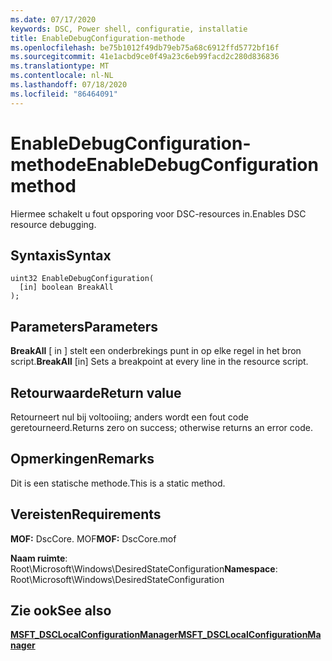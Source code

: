 ```yaml
---
ms.date: 07/17/2020
keywords: DSC, Power shell, configuratie, installatie
title: EnableDebugConfiguration-methode
ms.openlocfilehash: be75b1012f49db79eb75a68c6912ffd5772bf16f
ms.sourcegitcommit: 41e1acbd9ce0f49a23c6eb99facd2c280d836836
ms.translationtype: MT
ms.contentlocale: nl-NL
ms.lasthandoff: 07/18/2020
ms.locfileid: "86464091"
---
```

# <a name="enabledebugconfiguration-method"></a><span data-ttu-id="157fe-103">EnableDebugConfiguration-methode</span><span class="sxs-lookup"><span data-stu-id="157fe-103">EnableDebugConfiguration method</span></span>

<span data-ttu-id="157fe-104">Hiermee schakelt u fout opsporing voor DSC-resources in.</span><span class="sxs-lookup"><span data-stu-id="157fe-104">Enables DSC resource debugging.</span></span>

## <a name="syntax"></a><span data-ttu-id="157fe-105">Syntaxis</span><span class="sxs-lookup"><span data-stu-id="157fe-105">Syntax</span></span>

```mof
uint32 EnableDebugConfiguration(
  [in] boolean BreakAll
);
```

## <a name="parameters"></a><span data-ttu-id="157fe-106">Parameters</span><span class="sxs-lookup"><span data-stu-id="157fe-106">Parameters</span></span>

<span data-ttu-id="157fe-107">**BreakAll** \[ in \] stelt een onderbrekings punt in op elke regel in het bron script.</span><span class="sxs-lookup"><span data-stu-id="157fe-107">**BreakAll** \[in\] Sets a breakpoint at every line in the resource script.</span></span>

## <a name="return-value"></a><span data-ttu-id="157fe-108">Retourwaarde</span><span class="sxs-lookup"><span data-stu-id="157fe-108">Return value</span></span>

<span data-ttu-id="157fe-109">Retourneert nul bij voltooiing; anders wordt een fout code geretourneerd.</span><span class="sxs-lookup"><span data-stu-id="157fe-109">Returns zero on success; otherwise returns an error code.</span></span>

## <a name="remarks"></a><span data-ttu-id="157fe-110">Opmerkingen</span><span class="sxs-lookup"><span data-stu-id="157fe-110">Remarks</span></span>

<span data-ttu-id="157fe-111">Dit is een statische methode.</span><span class="sxs-lookup"><span data-stu-id="157fe-111">This is a static method.</span></span>

## <a name="requirements"></a><span data-ttu-id="157fe-112">Vereisten</span><span class="sxs-lookup"><span data-stu-id="157fe-112">Requirements</span></span>

<span data-ttu-id="157fe-113">**MOF:** DscCore. MOF</span><span class="sxs-lookup"><span data-stu-id="157fe-113">**MOF:** DscCore.mof</span></span>

<span data-ttu-id="157fe-114">**Naam ruimte**: Root\Microsoft\Windows\DesiredStateConfiguration</span><span class="sxs-lookup"><span data-stu-id="157fe-114">**Namespace**: Root\Microsoft\Windows\DesiredStateConfiguration</span></span>

## <a name="see-also"></a><span data-ttu-id="157fe-115">Zie ook</span><span class="sxs-lookup"><span data-stu-id="157fe-115">See also</span></span>

[<span data-ttu-id="157fe-116">**MSFT_DSCLocalConfigurationManager**</span><span class="sxs-lookup"><span data-stu-id="157fe-116">**MSFT_DSCLocalConfigurationManager**</span></span>](msft-dsclocalconfigurationmanager.md)
